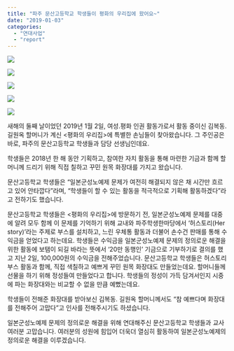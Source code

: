 ```yaml
---
title: "파주 문산고등학교 학생들이 평화의 우리집에 왔어요~"
date: "2019-01-03"
categories: 
  - "연대사업"
  - "report"
---
```


![](https://r2.womenandwar.net/2019/01/157656-OWU3PC-564-01.jpg)

![](https://r2.womenandwar.net/2019/01/157656-OWU3PC-564-02.jpg)

![](https://r2.womenandwar.net/2019/01/157656-OWU3PC-564-03.jpg)

![](https://r2.womenandwar.net/2019/01/157656-OWU3PC-564-04.jpg)

![](https://r2.womenandwar.net/2019/01/157656-OWU3PC-564-05.jpg)

새해의 둘째 날이었던 2019년 1월 2일, 여성.평화 인권 활동가로서 활동 중이신 김복동. 길원옥 할머니가 계신 <평화의 우리집>에 특별한 손님들이 찾아왔습니다. 그 주인공은 바로, 파주의 문산고등학교 학생들과 담당 선생님인데요.  
  
학생들은 2018년 한 해 동안 기획하고, 참여한 자치 활동을 통해 마련한 기금과 함께 할머니께 드리기 위해 직접 칠하고 꾸민 원목 화장대를 가지고 왔습니다.  
  
문산고등학교 학생들은 “일본군성노예제 문제가 여전히 해결되지 않은 채 시간만 흐르고 있어 안타깝다”라며, “학생들이 할 수 있는 활동을 적극적으로 기획해 활동하겠다”라고 전하기도 했습니다.  
  
문산고등학교 학생들은 <평화의 우리집>에 방문하기 전, 일본군성노예제 문제를 대중에 알려 모두 함께 이 문제를 기억하기 위해 교내와 파주학생한마당에서 ‘허스토리(Her story)’라는 주제로 부스를 설치하고, 느린 우체통 활동과 더불어 손수건 판매를 통해 수익금을 얻었다고 하는데요. 학생들은 수익금을 일본군성노예제 문제의 정의로운 해결을 위한 활동에 보탬이 되길 바라는 뜻에서 ‘20만 동행인’ 기금으로 기부하기로 결의를 했고 지난 2일, 100,000원의 수익금을 전해주었습니다. 문산고등학교 학생들은 허스토리 부스 활동과 함께, 직접 색칠하고 예쁘게 꾸민 원목 화장대도 만들었는데요. 할머니들께 선물을 하기 위해 정성들여 만들었다고 합니다. 학생들의 정성이 가득 담겨서인지 시중에 파는 화장대와는 비교할 수 없을 만큼 예뻤는데요.  
  
학생들이 전해준 화장대를 받아보신 김복동. 길원옥 할머니께서도 “참 예쁘다며 화장대를 전해주어 고맙다”고 인사를 전해주시기도 하셨습니다.  
  
일본군성노예제 문제의 정의로운 해결을 위해 연대해주신 문산고등학교 학생들과 교사 여러분 고맙습니다. 여러분의 성원에 힘입어 더욱더 열심히 활동하여 일본군성노예제의 정의로운 해결을 이루겠습니다.
